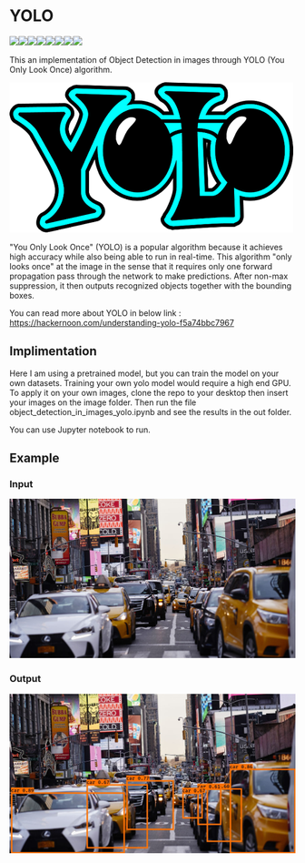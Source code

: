 # YOLO

[![](https://sourcerer.io/fame/Borahb/Borahb/YOLO/images/0)](https://sourcerer.io/fame/Borahb/Borahb/YOLO/links/0)[![](https://sourcerer.io/fame/Borahb/Borahb/YOLO/images/1)](https://sourcerer.io/fame/Borahb/Borahb/YOLO/links/1)[![](https://sourcerer.io/fame/Borahb/Borahb/YOLO/images/2)](https://sourcerer.io/fame/Borahb/Borahb/YOLO/links/2)[![](https://sourcerer.io/fame/Borahb/Borahb/YOLO/images/3)](https://sourcerer.io/fame/Borahb/Borahb/YOLO/links/3)[![](https://sourcerer.io/fame/Borahb/Borahb/YOLO/images/4)](https://sourcerer.io/fame/Borahb/Borahb/YOLO/links/4)[![](https://sourcerer.io/fame/Borahb/Borahb/YOLO/images/5)](https://sourcerer.io/fame/Borahb/Borahb/YOLO/links/5)[![](https://sourcerer.io/fame/Borahb/Borahb/YOLO/images/6)](https://sourcerer.io/fame/Borahb/Borahb/YOLO/links/6)[![](https://sourcerer.io/fame/Borahb/Borahb/YOLO/images/7)](https://sourcerer.io/fame/Borahb/Borahb/YOLO/links/7)


This an implementation of Object Detection in images through YOLO (You Only Look Once) algorithm.

![](yologo_2.png)

"You Only Look Once" (YOLO) is a popular algorithm because it achieves high accuracy while also being able to run in real-time. This algorithm "only looks once" at the image in the sense that it requires only one forward propagation pass through the network to make predictions. After non-max suppression, it then outputs recognized objects together with the bounding boxes.

You can read more about YOLO in below link :
https://hackernoon.com/understanding-yolo-f5a74bbc7967

## Implimentation
Here I am using a pretrained model, but you can train the model on your own datasets. Training your own yolo model would require a high end GPU.
To apply it on your own images, clone the repo to your desktop then insert your images on the image folder. Then run the file object_detection_in_images_yolo.ipynb and see the results in the out folder.

You can use Jupyter notebook to run.

## Example

### Input

![](images/citycar.jpg)

### Output
![](out/outp.jpg)
